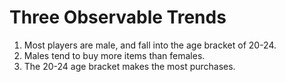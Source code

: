 # Three Observable Trends

1. Most players are male, and fall into the age bracket of 20-24.
2. Males tend to buy more items than females.
3. The 20-24 age bracket makes the most purchases. 
